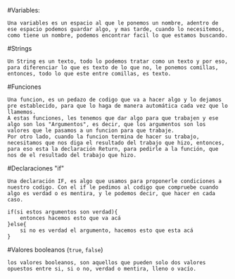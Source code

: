 #Variables:

    Una variables es un espacio al que le ponemos un nombre, adentro de ese espacio podemos guardar algo, y mas tarde, cuando lo necesitemos, como tiene un nombre, podemos encontrar facil lo que estamos buscando. 

#Strings

    Un String es un texto, todo lo podemos tratar como un texto y por eso, para diferenciar lo que es texto de lo que no, le ponemos comillas, entonces, todo lo que este entre comillas, es texto.

#Funciones

    Una funcion, es un pedazo de codigo que va a hacer algo y lo dejamos pre establecido, para que lo haga de manera automática cada vez que lo llamemos. 
    A estas funciones, les tenemos que dar algo para que trabajen y ese algo son los "Argumentos", es decir, que los argumentos son los valores que le pasamos a un funcion para que trabaje.
    Por otro lado, cuando la funcion termina de hacer su trabajo, necesitamos que nos diga el resultado del trabajo que hizo, entonces, para eso esta la declaración Return, para pedirle a la función, que nos de el resultado del trabajo que hizo. 


#Declaraciones "if"

    Una declaración IF, es algo que usamos para proponerle condiciones a nuestro codigo. Con el if le pedimos al codigo que compruebe cuando algo es verdad o es mentira, y le podemos decir, que hacer en cada caso.

    if(si estos argumentos son verdad){
        entonces hacemos esto que va acá        
    }else{
        si no es verdad el argumento, hacemos esto que esta acá
    }


#Valores booleanos (`true`, `false`)

    los valores booleanos, son aquellos que pueden solo dos valores opuestos entre si, si o no, verdad o mentira, lleno o vacío.